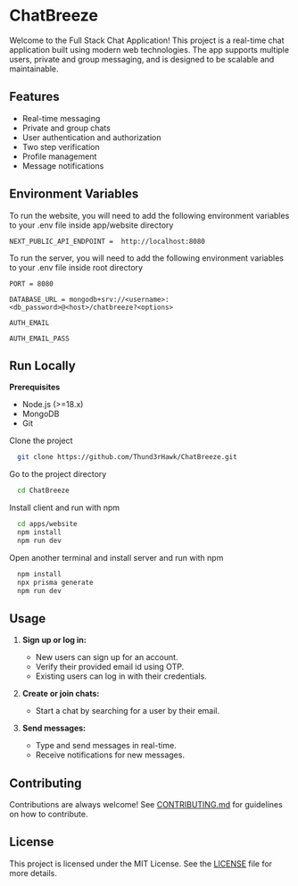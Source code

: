 
# ChatBreeze

Welcome to the Full Stack Chat Application! This project is a real-time chat application built using modern web technologies. The app supports multiple users, private and group messaging, and is designed to be scalable and maintainable.




## Features

- Real-time messaging
- Private and group chats
- User authentication and authorization
- Two step verification
- Profile management
- Message notifications


## Environment Variables

To run the website, you will need to add the following environment variables to your .env file inside app/website directory

`NEXT_PUBLIC_API_ENDPOINT =  http://localhost:8080`

To run the server, you will need to add the following environment variables to your .env file inside root directory

`PORT = 8080`

`DATABASE_URL = mongodb+srv://<username>:<db_password>@<host>/chatbreeze?<options>`

`AUTH_EMAIL`

`AUTH_EMAIL_PASS`


## Run Locally


**Prerequisites**

- Node.js (>=18.x)
- MongoDB
- Git

Clone the project

```bash
  git clone https://github.com/Thund3rHawk/ChatBreeze.git
```

Go to the project directory

```bash
  cd ChatBreeze
```

Install client and run with npm

```bash
  cd apps/website
  npm install
  npm run dev
```

Open another terminal and install server and run with npm
```bash
  npm install
  npx prisma generate
  npm run dev
```


## Usage

1. **Sign up or log in:**
   - New users can sign up for an account.
   - Verify their provided email id using OTP.
   - Existing users can log in with their credentials.

2. **Create or join chats:**
   - Start a chat by searching for a user by their email.

3. **Send messages:**
   - Type and send messages in real-time.
   - Receive notifications for new messages.
## Contributing

Contributions are always welcome! See [CONTRIBUTING.md](CONTRIBUTING.md) for guidelines on how to contribute.

## License

This project is licensed under the MIT License. See the [LICENSE](LICENSE) file for more details.


